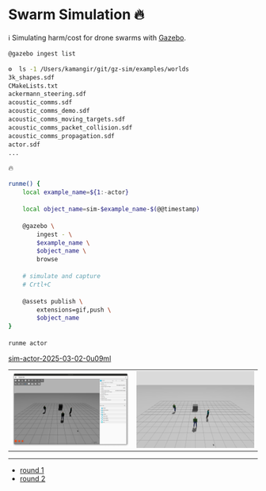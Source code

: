 # Swarm Simulation 🔥

ℹ️ Simulating harm/cost for drone swarms with [Gazebo](https://gazebosim.org/home).

```bash
@gazebo ingest list
```
```bash
⚙️  ls -1 /Users/kamangir/git/gz-sim/examples/worlds
3k_shapes.sdf
CMakeLists.txt
ackermann_steering.sdf
acoustic_comms.sdf
acoustic_comms_demo.sdf
acoustic_comms_moving_targets.sdf
acoustic_comms_packet_collision.sdf
acoustic_comms_propagation.sdf
actor.sdf
...
```

🔥

```bash
runme() {
    local example_name=${1:-actor}

    local object_name=sim-$example_name-$(@@timestamp)

    @gazebo \
        ingest - \
        $example_name \
        $object_name \
        browse

    # simulate and capture
    # Crtl+C

    @assets publish \
        extensions=gif,push \
        $object_name
}

runme actor
```


[sim-actor-2025-03-02-0u09ml](https://kamangir-public.s3.ca-central-1.amazonaws.com/sim-actor-2025-03-02-0u09ml.tar.gz)

| | |
|-|-|
| ![image](https://github.com/kamangir/assets/blob/main/blue-flie/gazebo-actor.png?raw=true) | ![image](https://github.com/kamangir/assets/blob/main/sim-actor-2025-03-02-0u09ml/sim-actor-2025-03-02-0u09ml.gif?raw=true) |

---

- [round 1](./gazebo-01.md)
- [round 2](./gazebo-02.md)

